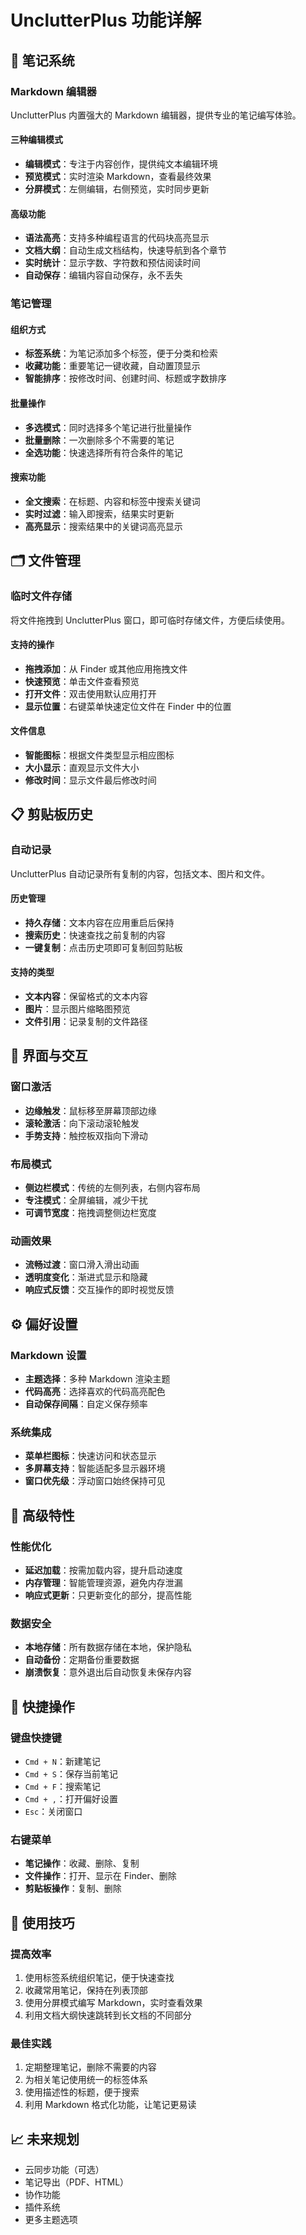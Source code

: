 # UnclutterPlus 功能详解

## 📝 笔记系统

### Markdown 编辑器
UnclutterPlus 内置强大的 Markdown 编辑器，提供专业的笔记编写体验。

#### 三种编辑模式
- **编辑模式**：专注于内容创作，提供纯文本编辑环境
- **预览模式**：实时渲染 Markdown，查看最终效果
- **分屏模式**：左侧编辑，右侧预览，实时同步更新

#### 高级功能
- **语法高亮**：支持多种编程语言的代码块高亮显示
- **文档大纲**：自动生成文档结构，快速导航到各个章节
- **实时统计**：显示字数、字符数和预估阅读时间
- **自动保存**：编辑内容自动保存，永不丢失

### 笔记管理

#### 组织方式
- **标签系统**：为笔记添加多个标签，便于分类和检索
- **收藏功能**：重要笔记一键收藏，自动置顶显示
- **智能排序**：按修改时间、创建时间、标题或字数排序

#### 批量操作
- **多选模式**：同时选择多个笔记进行批量操作
- **批量删除**：一次删除多个不需要的笔记
- **全选功能**：快速选择所有符合条件的笔记

#### 搜索功能
- **全文搜索**：在标题、内容和标签中搜索关键词
- **实时过滤**：输入即搜索，结果实时更新
- **高亮显示**：搜索结果中的关键词高亮显示

## 🗂️ 文件管理

### 临时文件存储
将文件拖拽到 UnclutterPlus 窗口，即可临时存储文件，方便后续使用。

#### 支持的操作
- **拖拽添加**：从 Finder 或其他应用拖拽文件
- **快速预览**：单击文件查看预览
- **打开文件**：双击使用默认应用打开
- **显示位置**：右键菜单快速定位文件在 Finder 中的位置

#### 文件信息
- **智能图标**：根据文件类型显示相应图标
- **大小显示**：直观显示文件大小
- **修改时间**：显示文件最后修改时间

## 📋 剪贴板历史

### 自动记录
UnclutterPlus 自动记录所有复制的内容，包括文本、图片和文件。

#### 历史管理
- **持久存储**：文本内容在应用重启后保持
- **搜索历史**：快速查找之前复制的内容
- **一键复制**：点击历史项即可复制回剪贴板

#### 支持的类型
- **文本内容**：保留格式的文本内容
- **图片**：显示图片缩略图预览
- **文件引用**：记录复制的文件路径

## 🎨 界面与交互

### 窗口激活
- **边缘触发**：鼠标移至屏幕顶部边缘
- **滚轮激活**：向下滚动滚轮触发
- **手势支持**：触控板双指向下滑动

### 布局模式
- **侧边栏模式**：传统的左侧列表，右侧内容布局
- **专注模式**：全屏编辑，减少干扰
- **可调节宽度**：拖拽调整侧边栏宽度

### 动画效果
- **流畅过渡**：窗口滑入滑出动画
- **透明度变化**：渐进式显示和隐藏
- **响应式反馈**：交互操作的即时视觉反馈

## ⚙️ 偏好设置

### Markdown 设置
- **主题选择**：多种 Markdown 渲染主题
- **代码高亮**：选择喜欢的代码高亮配色
- **自动保存间隔**：自定义保存频率

### 系统集成
- **菜单栏图标**：快速访问和状态显示
- **多屏幕支持**：智能适配多显示器环境
- **窗口优先级**：浮动窗口始终保持可见

## 🔧 高级特性

### 性能优化
- **延迟加载**：按需加载内容，提升启动速度
- **内存管理**：智能管理资源，避免内存泄漏
- **响应式更新**：只更新变化的部分，提高性能

### 数据安全
- **本地存储**：所有数据存储在本地，保护隐私
- **自动备份**：定期备份重要数据
- **崩溃恢复**：意外退出后自动恢复未保存内容

## 📱 快捷操作

### 键盘快捷键
- `Cmd + N`：新建笔记
- `Cmd + S`：保存当前笔记
- `Cmd + F`：搜索笔记
- `Cmd + ,`：打开偏好设置
- `Esc`：关闭窗口

### 右键菜单
- **笔记操作**：收藏、删除、复制
- **文件操作**：打开、显示在 Finder、删除
- **剪贴板操作**：复制、删除

## 🚀 使用技巧

### 提高效率
1. 使用标签系统组织笔记，便于快速查找
2. 收藏常用笔记，保持在列表顶部
3. 使用分屏模式编写 Markdown，实时查看效果
4. 利用文档大纲快速跳转到长文档的不同部分

### 最佳实践
1. 定期整理笔记，删除不需要的内容
2. 为相关笔记使用统一的标签体系
3. 使用描述性的标题，便于搜索
4. 利用 Markdown 格式化功能，让笔记更易读

## 📈 未来规划

- 云同步功能（可选）
- 笔记导出（PDF、HTML）
- 协作功能
- 插件系统
- 更多主题选项